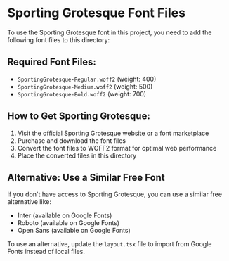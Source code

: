 # Sporting Grotesque Font Files

To use the Sporting Grotesque font in this project, you need to add the following font files to this directory:

## Required Font Files:
- `SportingGrotesque-Regular.woff2` (weight: 400)
- `SportingGrotesque-Medium.woff2` (weight: 500) 
- `SportingGrotesque-Bold.woff2` (weight: 700)

## How to Get Sporting Grotesque:
1. Visit the official Sporting Grotesque website or a font marketplace
2. Purchase and download the font files
3. Convert the font files to WOFF2 format for optimal web performance
4. Place the converted files in this directory

## Alternative: Use a Similar Free Font
If you don't have access to Sporting Grotesque, you can use a similar free alternative like:
- Inter (available on Google Fonts)
- Roboto (available on Google Fonts)
- Open Sans (available on Google Fonts)

To use an alternative, update the `layout.tsx` file to import from Google Fonts instead of local files. 